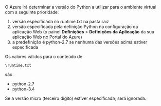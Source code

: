 O Azure irá determinar a versão do Python a utilizar para o ambiente virtual com a seguinte prioridade:

1. versão especificada no runtime.txt na pasta raiz
2. versão especificada pela definição Python na configuração da aplicação Web (o painel **Definições** > **Definições da Aplicação** da sua aplicação Web no Portal do Azure)
3. a predefinição é python-2.7 se nenhuma das versões acima estiver especificada

Os valores válidos para o conteúdo de 

    \runtime.txt

são:

* python-2.7
* python-3.4

Se a versão micro (terceiro dígito) estiver especificada, será ignorada.

